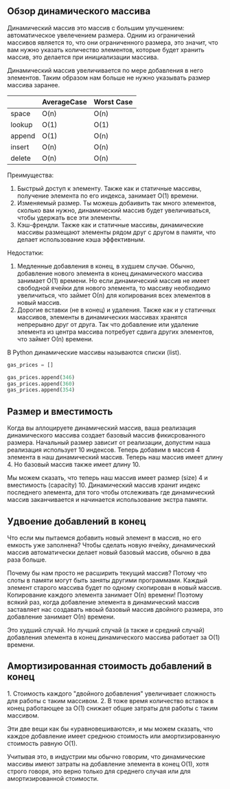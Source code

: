 <h2>Обзор динамического массива</h2>

Динамический массив это массив с большим улучшением: автоматическое увелечением размера.
Одним из ограничений массивов является то, что они ограниченного размера, это значит, что вам нужно
указать количество элементов, которые будет хранить массив, это делается при инициализации массива.

Динамический массив увеличивается по мере добавления в него элементов. Таким образом
нам больше не нужно указывать размер массива заранее.

|        | AverageCase | Worst Case |
|--------|-------------|------------|
| space  | O(n)        | O(n)       |
| lookup | O(1)        | O(1)       |
| append | O(1)        | O(n)       |
| insert | O(n)        | O(n)       |
| delete | O(n)        | O(n)       |

Преимущества:
1. Быстрый доступ к элементу. Также как и статичные массивы, получение элемента по его индекса, занимает О(1) времени. 
2. Изменяемый размер. Ты можешь добаивить так много элементов, сколько вам нужно, динамический массив будет увеличиваться, 
чтобы удержать все эти элементы.
3. Кэш-френдли. Также как и статичные массивы, динамические массивы размещают элементы рядом друг с другом в памяти,
что делает использование кэша эффективным.

Недостатки:
1. Медленные добавления в конец, в худшем случае. Обычно, добавление нового элемента в конец динамического массива 
занимает О(1) времени. Но если динамический массив не имеет свободной ячейки для нового элемента, то массиву необходимо
увеличиться, что займет О(n) для копирования всех элементов в новый массив.
2. Дорогие вставки (не в конец) и удаления. Также как и у статичных массивов, элементы в динамических массивах хранятся
непрерывно друг от друга. Так что добавление или удаление элемента из центра массива потребует сдвига других элементов,
что займет О(n) времени.

В Python динамические массивы называются списки (list).
```python
gas_prices = []

gas_prices.append(346)
gas_prices.append(360)
gas_prices.append(354)
```

<h2>Размер и вместимость</h2>
Когда вы аллоцируете динамический массив, ваша реализация динамического массива создает базовый массив
фикисрованного размера. Начальный размер зависит от реализации, допустим наша реализация использует 10 индексов.
Теперь добавим в массив 4 элемента в наш динамический массив. Теперь наш массив имеет длину 4. Но базовый массив также
имеет длину 10.

Мы можем сказать, что теперь наш массив имеет размер (size) 4 и вместимость (capacity) 10. Динамический массив
хранит индекс последнего элемента, для того чтобы отслеживать где динамический массив заканчивается и начинается 
использование экстра памяти. 

<h2>Удвоение добавлений в конец</h2>
Что если мы пытаемся добавить новый элемент в массив, но его емкость уже заполнена?
Чтобы сделать новую ячейку, динамический массив автоматически делает новый базовый массив, обычно в два раза больше.

Почему бы нам просто не расширить текущий массив? Потому что слоты в памяти могут быть заняты другими программами.
Каждый элемент старого массива будет по одному скопирован в новый массив.
Копирование каждого элемента занимает О(n) времени! Поэтому всякий раз, 
когда добавление элемента в динамический массив заставляет нас создавать нвоый базовый массив двойного размера, 
это добавление занимает О(n) времени.

Это худший случай. Но лучший случай (а также и средний случай) добавления элемента в конец динамического массива
работает за О(1) времени.

<h2>Амортизированная стоимость добавлений в конец</h2>
1. Стоимость каждого "двойного добавления" увеличивает сложность для работы с таким массивом.
2. В тоже время количество вставок в конец работающее за О(1) снижает общие затраты для работы с таким массивом.

Эти две вещи как бы «уравновешиваются», и мы можем сказать, что каждое добавление имеет среднюю стоимость 
или амортизированную стоимость равную О(1).

Учитывая это, в индустрии мы обычно говорим, что динамические массивы имеют затраты на добавление элемента в конец O(1),
хотя строго говоря, это верно только для среднего случая или для амортизированной стоимости.
